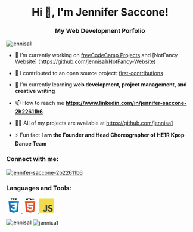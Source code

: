 <h1 align="center">Hi 👋, I'm Jennifer Saccone!</h1>
<h3 align="center">My Web Development Porfolio</h3>

<p align="left"> <img src="https://komarev.com/ghpvc/?username=jennisa1&label=Profile%20views&color=0e75b6&style=flat" alt="jennisa1" /> </p>

- 🔭 I’m currently working on [freeCodeCamp Projects](https://github.com/jennisa1/freeCodeCamp-Projects) and [NotFancy Website] (https://github.com/jennisa1/NotFancy-Website)

- 🤝 I contributed to an open source project: [first-contributions](https://github.com/jennisa1/first-contributions)

- 🌱 I’m currently learning **web development, project management, and creative writing**

- 📫 How to reach me **https://www.linkedin.com/in/jennifer-saccone-2b22611b6**

- 👩‍💻 All of my projects are available at https://github.com/jennisa1

- ⚡ Fun fact **I am the Founder and Head Choreographer of HE1R Kpop Dance Team**

<h3 align="left">Connect with me:</h3>
<p align="left">
<a href="https://linkedin.com/in/jennifer-saccone-2b22611b6" target="blank"><img align="center" src="https://raw.githubusercontent.com/rahuldkjain/github-profile-readme-generator/master/src/images/icons/Social/linked-in-alt.svg" alt="jennifer-saccone-2b22611b6" height="30" width="40" /></a>
</p>

<h3 align="left">Languages and Tools:</h3>
<p align="left"> <a href="https://www.w3schools.com/css/" target="_blank" rel="noreferrer"> <img src="https://raw.githubusercontent.com/devicons/devicon/master/icons/css3/css3-original-wordmark.svg" alt="css3" width="40" height="40"/> </a> <a href="https://www.w3.org/html/" target="_blank" rel="noreferrer"> <img src="https://raw.githubusercontent.com/devicons/devicon/master/icons/html5/html5-original-wordmark.svg" alt="html5" width="40" height="40"/> </a> <a href="https://developer.mozilla.org/en-US/docs/Web/JavaScript" target="_blank" rel="noreferrer"> <img src="https://raw.githubusercontent.com/devicons/devicon/master/icons/javascript/javascript-original.svg" alt="javascript" width="40" height="40"/> </a> </p>

<p><img align="left" src="https://github-readme-stats.vercel.app/api/top-langs?username=jennisa1&show_icons=true&locale=en&layout=compact" alt="jennisa1" /></p>

<p>&nbsp;<img align="center" src="https://github-readme-stats.vercel.app/api?username=jennisa1&show_icons=true&locale=en" alt="jennisa1" /></p>


